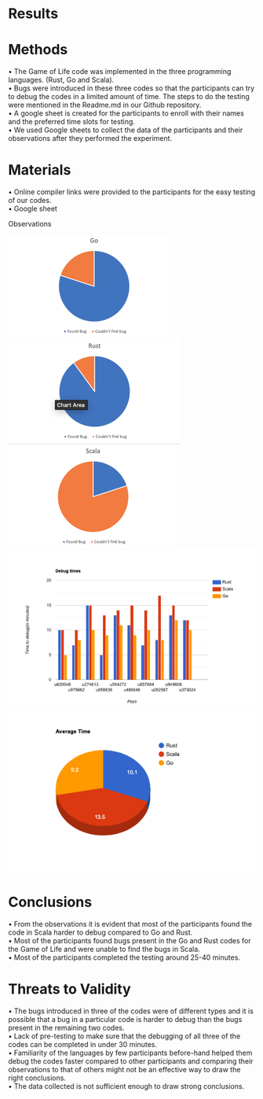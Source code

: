 # Results<br />

# Methods<br />

•	The Game of Life code was implemented in the three programming languages. (Rust, Go and Scala). <br />
•	Bugs were introduced in these three codes so that the participants can try to debug the codes in a limited amount of time. The steps to do the testing were mentioned in the Readme.md in our Github repository.<br />
•	A google sheet is created for the participants to enroll with their names and the preferred time slots for testing.<br />
•	We used Google sheets to collect the data of the participants and their observations after they performed the experiment.<br />

# Materials<br />

•	Online compiler links were provided to the participants for the easy testing of our codes.<br />
•	Google sheet<br />


Observations

![alt text](https://github.com/jayeshjakkani/seng20_21_HW2/blob/master/images/go.png)
![alt text](https://github.com/jayeshjakkani/seng20_21_HW2/blob/master/images/rust.png)
![alt text](https://github.com/jayeshjakkani/seng20_21_HW2/blob/master/images/scala.png)
![alt text](https://github.com/jayeshjakkani/seng20_21_HW2/blob/master/images/bar-graph%20(1).png)
![alt text](https://github.com/jayeshjakkani/seng20_21_HW2/blob/master/images/pie-chart.png)


# Conclusions<br />

•	From the observations it is evident that most of the participants found the code in Scala harder to debug compared to Go and Rust.<br />
•	Most of the participants found bugs present in the Go and Rust codes for the Game of Life and were unable to find the bugs in Scala.<br />
•	Most of the participants completed the testing around 25-40 minutes.<br />

# Threats to Validity <br />	

•	The bugs introduced in three of the codes were of different types and it is possible that a bug in a particular code is harder to debug than the bugs present in the remaining two codes. <br />
•	Lack of pre-testing to make sure that the debugging of all three of the codes can be completed in under 30 minutes.<br />
•	Familiarity of the languages by few participants before-hand helped them debug the codes faster compared to other participants and comparing their observations to that of others might not be an effective way to draw the right conclusions.<br />
• The data collected is not sufficient enough to draw strong conclusions.<br />




